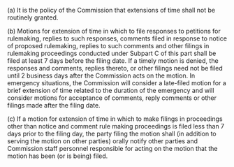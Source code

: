 (a) It is the policy of the Commission that extensions of time shall not be routinely granted.

(b) Motions for extension of time in which to file responses to petitions for rulemaking, replies to such responses, comments filed in response to notice of proposed rulemaking, replies to such comments and other filings in rulemaking proceedings conducted under Subpart C of this part shall be filed at least 7 days before the filing date. If a timely motion is denied, the responses and comments, replies thereto, or other filings need not be filed until 2 business days after the Commission acts on the motion. In emergency situations, the Commission will consider a late-filed motion for a brief extension of time related to the duration of the emergency and will consider motions for acceptance of comments, reply comments or other filings made after the filing date.

(c) If a motion for extension of time in which to make filings in proceedings other than notice and comment rule making proceedings is filed less than 7 days prior to the filing day, the party filing the motion shall (in addition to serving the motion on other parties) orally notify other parties and Commission staff personnel responsible for acting on the motion that the motion has been (or is being) filed.


